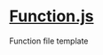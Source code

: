 

<!-- Start filetemplates/Function.js -->

# [Function.js](Function.js)

Function file template

<!-- End filetemplates/Function.js -->

